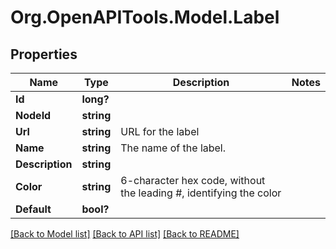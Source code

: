 # Org.OpenAPITools.Model.Label

## Properties

Name | Type | Description | Notes
------------ | ------------- | ------------- | -------------
**Id** | **long?** |  | 
**NodeId** | **string** |  | 
**Url** | **string** | URL for the label | 
**Name** | **string** | The name of the label. | 
**Description** | **string** |  | 
**Color** | **string** | 6-character hex code, without the leading #, identifying the color | 
**Default** | **bool?** |  | 

[[Back to Model list]](../README.md#documentation-for-models) [[Back to API list]](../README.md#documentation-for-api-endpoints) [[Back to README]](../README.md)

